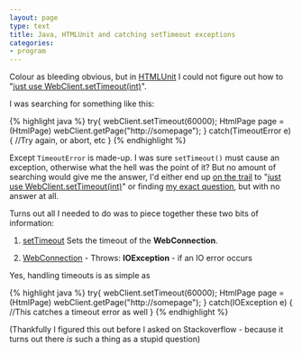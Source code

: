 ```yaml
---
layout: page
type: text
title: Java, HTMLUnit and catching setTimeout exceptions
categories: 
- program
---
```

Colour as bleeding obvious, but in [HTMLUnit](http://htmlunit.sourceforge.net/) I could not figure out how to "[just use WebClient.setTimeout(int)](http://sourceforge.net/mailarchive/message.php?msg_id=4884C3E5.9090309@yahoo.fr)".

I was searching for something like this:

{% highlight java %}
try{
	webClient.setTimeout(60000);
	HtmlPage page = (HtmlPage) webClient.getPage("http://somepage");
}
catch(TimeoutError e) {
	//Try again, or abort, etc
}
{% endhighlight %}

Except `TimeoutError` is made-up. I was sure `setTimeout()` must cause an exception, otherwise what the hell was the point of it? But no amount of searching would give me the answer, I'd either end up [on the trail](http://sourceforge.net/mailarchive/message.php?msg_id=BAY117-W21EBC7315CB5626E528C56D68A0@phx.gbl) to "[just use WebClient.setTimeout(int)](http://sourceforge.net/mailarchive/message.php?msg_id=4884C3E5.9090309@yahoo.fr)" or finding [my exact question](http://sourceforge.net/mailarchive/message.php?msg_id=26197231.post@talk.nabble.com), but with no answer at all.

Turns out all I needed to do was to piece together these two bits of information:

1. [setTimeout](http://htmlunit.sourceforge.net/apidocs/com/gargoylesoftware/htmlunit/WebClient.html#setTimeout(int)) Sets the timeout of the **WebConnection**. 

2. [WebConnection](http://htmlunit.sourceforge.net/apidocs/com/gargoylesoftware/htmlunit/WebConnection.html) - Throws: **IOException** - if an IO error occurs

Yes, handling timeouts is as simple as

{% highlight java %}
try{
	webClient.setTimeout(60000);
	HtmlPage page = (HtmlPage) webClient.getPage("http://somepage");
}
catch(IOException e) {
	//This catches a timeout error as well
}
{% endhighlight %}

(Thankfully I figured this out before I asked on Stackoverflow - because it turns out there _is_ such a thing as a stupid question)
